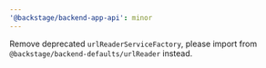 ```yaml
---
'@backstage/backend-app-api': minor
---
```


Remove deprecated `urlReaderServiceFactory`, please import from `@backstage/backend-defaults/urlReader` instead.
